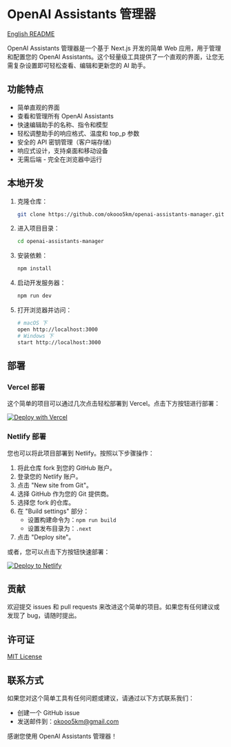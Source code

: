 # OpenAI Assistants 管理器

[English README](README.md)

OpenAI Assistants 管理器是一个基于 Next.js 开发的简单 Web 应用，用于管理和配置您的 OpenAI Assistants。这个轻量级工具提供了一个直观的界面，让您无需复杂设置即可轻松查看、编辑和更新您的 AI 助手。

## 功能特点

- 简单直观的界面
- 查看和管理所有 OpenAI Assistants
- 快速编辑助手的名称、指令和模型
- 轻松调整助手的响应格式、温度和 top_p 参数
- 安全的 API 密钥管理（客户端存储）
- 响应式设计，支持桌面和移动设备
- 无需后端 - 完全在浏览器中运行

## 本地开发

1. 克隆仓库：

   ```bash
   git clone https://github.com/okooo5km/openai-assistants-manager.git
   ```

2. 进入项目目录：

   ```bash
   cd openai-assistants-manager
   ```

3. 安装依赖：

   ```bash
   npm install
   ```

4. 启动开发服务器：

   ```bash
   npm run dev
   ```

5. 打开浏览器并访问：

   ```bash
   # macOS 下
   open http://localhost:3000
   # Windows 下
   start http://localhost:3000
   ```

## 部署

### Vercel 部署

这个简单的项目可以通过几次点击轻松部署到 Vercel。点击下方按钮进行部署：

[![Deploy with Vercel](https://vercel.com/button)](https://vercel.com/new/clone?repository-url=https%3A%2F%2Fgithub.com%2Fokooo5km%2Fopenai-assistants-manager)

### Netlify 部署

您也可以将此项目部署到 Netlify。按照以下步骤操作：

1. 将此仓库 fork 到您的 GitHub 账户。
2. 登录您的 Netlify 账户。
3. 点击 "New site from Git"。
4. 选择 GitHub 作为您的 Git 提供商。
5. 选择您 fork 的仓库。
6. 在 "Build settings" 部分：
   - 设置构建命令为：`npm run build`
   - 设置发布目录为：`.next`
7. 点击 "Deploy site"。

或者，您可以点击下方按钮快速部署：

[![Deploy to Netlify](https://www.netlify.com/img/deploy/button.svg)](https://app.netlify.com/start/deploy?repository=https://github.com/okooo5km/openai-assistants-manager)

## 贡献

欢迎提交 issues 和 pull requests 来改进这个简单的项目。如果您有任何建议或发现了 bug，请随时提出。

## 许可证

[MIT License](LICENSE)

## 联系方式

如果您对这个简单工具有任何问题或建议，请通过以下方式联系我们：

- 创建一个 GitHub issue
- 发送邮件到：[okooo5km@gmail.com](mailto:okooo5km@gmail.com)

感谢您使用 OpenAI Assistants 管理器！
